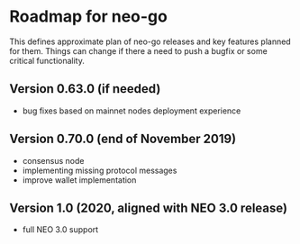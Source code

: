 # Roadmap for neo-go

This defines approximate plan of neo-go releases and key features planned for
them. Things can change if there a need to push a bugfix or some critical
functionality.

## Version 0.63.0 (if needed)
* bug fixes based on mainnet nodes deployment experience

## Version 0.70.0 (end of November 2019)
* consensus node
* implementing missing protocol messages
* improve wallet implementation

## Version 1.0 (2020, aligned with NEO 3.0 release)
* full NEO 3.0 support
